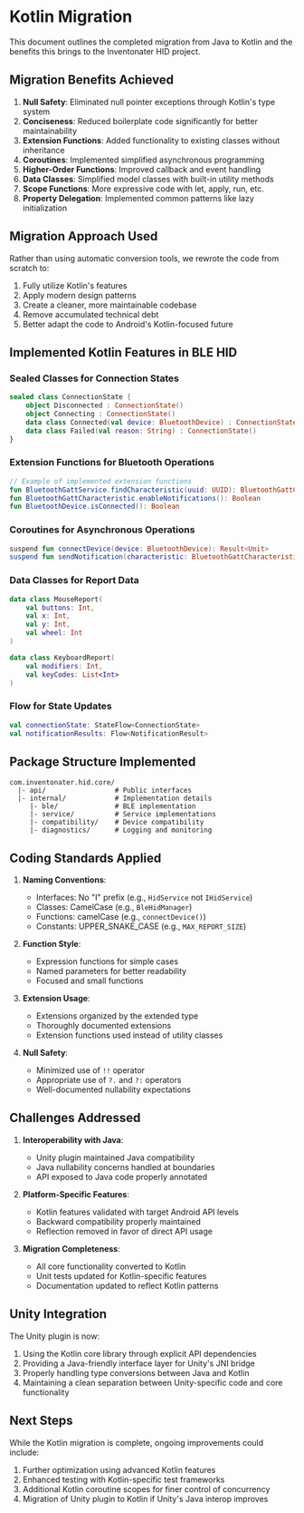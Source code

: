 # Kotlin Migration

This document outlines the completed migration from Java to Kotlin and the benefits this brings to the Inventonater HID project.

## Migration Benefits Achieved

1. **Null Safety**: Eliminated null pointer exceptions through Kotlin's type system
2. **Conciseness**: Reduced boilerplate code significantly for better maintainability
3. **Extension Functions**: Added functionality to existing classes without inheritance
4. **Coroutines**: Implemented simplified asynchronous programming
5. **Higher-Order Functions**: Improved callback and event handling
6. **Data Classes**: Simplified model classes with built-in utility methods
7. **Scope Functions**: More expressive code with let, apply, run, etc.
8. **Property Delegation**: Implemented common patterns like lazy initialization

## Migration Approach Used

Rather than using automatic conversion tools, we rewrote the code from scratch to:

1. Fully utilize Kotlin's features
2. Apply modern design patterns
3. Create a cleaner, more maintainable codebase
4. Remove accumulated technical debt
5. Better adapt the code to Android's Kotlin-focused future

## Implemented Kotlin Features in BLE HID

### Sealed Classes for Connection States

```kotlin
sealed class ConnectionState {
    object Disconnected : ConnectionState()
    object Connecting : ConnectionState()
    data class Connected(val device: BluetoothDevice) : ConnectionState()
    data class Failed(val reason: String) : ConnectionState()
}
```

### Extension Functions for Bluetooth Operations

```kotlin
// Example of implemented extension functions
fun BluetoothGattService.findCharacteristic(uuid: UUID): BluetoothGattCharacteristic?
fun BluetoothGattCharacteristic.enableNotifications(): Boolean
fun BluetoothDevice.isConnected(): Boolean
```

### Coroutines for Asynchronous Operations

```kotlin
suspend fun connectDevice(device: BluetoothDevice): Result<Unit>
suspend fun sendNotification(characteristic: BluetoothGattCharacteristic, data: ByteArray): Result<Unit>
```

### Data Classes for Report Data

```kotlin
data class MouseReport(
    val buttons: Int,
    val x: Int,
    val y: Int,
    val wheel: Int
)

data class KeyboardReport(
    val modifiers: Int,
    val keyCodes: List<Int>
)
```

### Flow for State Updates

```kotlin
val connectionState: StateFlow<ConnectionState>
val notificationResults: Flow<NotificationResult>
```

## Package Structure Implemented

```
com.inventonater.hid.core/
  |- api/                 # Public interfaces
  |- internal/            # Implementation details
     |- ble/              # BLE implementation
     |- service/          # Service implementations
     |- compatibility/    # Device compatibility
     |- diagnostics/      # Logging and monitoring
```

## Coding Standards Applied

1. **Naming Conventions**:
   - Interfaces: No "I" prefix (e.g., `HidService` not `IHidService`)
   - Classes: CamelCase (e.g., `BleHidManager`)
   - Functions: camelCase (e.g., `connectDevice()`)
   - Constants: UPPER_SNAKE_CASE (e.g., `MAX_REPORT_SIZE`)

2. **Function Style**:
   - Expression functions for simple cases
   - Named parameters for better readability
   - Focused and small functions

3. **Extension Usage**:
   - Extensions organized by the extended type
   - Thoroughly documented extensions
   - Extension functions used instead of utility classes

4. **Null Safety**:
   - Minimized use of `!!` operator
   - Appropriate use of `?.` and `?:` operators
   - Well-documented nullability expectations

## Challenges Addressed

1. **Interoperability with Java**:
   - Unity plugin maintained Java compatibility
   - Java nullability concerns handled at boundaries
   - API exposed to Java code properly annotated

2. **Platform-Specific Features**:
   - Kotlin features validated with target Android API levels
   - Backward compatibility properly maintained
   - Reflection removed in favor of direct API usage

3. **Migration Completeness**:
   - All core functionality converted to Kotlin
   - Unit tests updated for Kotlin-specific features
   - Documentation updated to reflect Kotlin patterns

## Unity Integration

The Unity plugin is now:

1. Using the Kotlin core library through explicit API dependencies
2. Providing a Java-friendly interface layer for Unity's JNI bridge
3. Properly handling type conversions between Java and Kotlin
4. Maintaining a clean separation between Unity-specific code and core functionality

## Next Steps

While the Kotlin migration is complete, ongoing improvements could include:

1. Further optimization using advanced Kotlin features
2. Enhanced testing with Kotlin-specific test frameworks
3. Additional Kotlin coroutine scopes for finer control of concurrency
4. Migration of Unity plugin to Kotlin if Unity's Java interop improves
